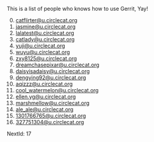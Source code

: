 This is a list of people who knows how to use Gerrit, Yay!

0. catflirter@u.circlecat.org
1. jasmine@u.circlecat.org
2. lalatest@u.circlecat.org
3. catlady@u.circlecat.org
4. yuji@u.circlecat.org
5. wuyu@u.circlecat.org
6. zxy8125@u.circlecat.org
7. dreamchasepixar@u.circlecat.org
8. daisyisadaisy@u.circlecat.org
9. dengying92@u.circlecat.org
10. aqizzz@u.circlecat.org
11. cool_watermelon@u.circlecat.org
12. ellen.yg@u.circlecat.org
13. marshmellow@u.circlecat.org
14. ale_ale@u.circlecat.org
15. 1301766765@u.circlecat.org
16. 327751304@u.circlecat.org

NextId: 17